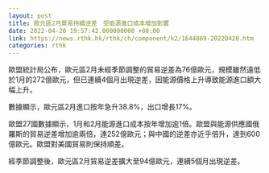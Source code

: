 ```yaml
---
layout: post
title: 歐元區2月貿易持續逆差　受能源進口成本增加影響
date: 2022-04-20 19:57:42.000000000 +08:00
link: https://news.rthk.hk/rthk/ch/component/k2/1644869-20220420.htm
categories: rthk
---
```


歐盟統計局公布，歐元區2月未經季節調整的貿易逆差為76億歐元，規模雖然遠低於1月的272億歐元，但已連續4個月出現逆差，因能源價格上升導致能源進口額大幅上升。

數據顯示，歐元區2月進口按年急升38.8%，出口增長17%。

歐盟27國數據顯示，1月和2月能源進口成本按年增加逾1倍。歐盟與能源供應國俄羅斯的貿易逆差增加逾兩倍，達252億歐元；與中國的逆差亦近乎倍升，達到600億歐元。歐盟對美國貿易則保持順差。

經季節調整後，歐元區2月貿易逆差擴大至94億歐元，連續5個月出現逆差。

